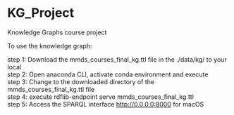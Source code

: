 # KG_Project
Knowledge Graphs course project

To use the knowledge graph:

step 1: Download the mmds_courses_final_kg.ttl file in the ./data/kg/ to your local <br>
step 2: Open anaconda CLI, activate conda environment and execute <pip install rdflib-endpoint> <br>
step 3: Change to the downloaded directory of the mmds_courses_final_kg.ttl file <br>
step 4: execute rdflib-endpoint serve mmds_courses_final_kg.ttl <br>
step 5: Access the SPARQL interface <http://0.0.0.0:8000> for macOS <br>
